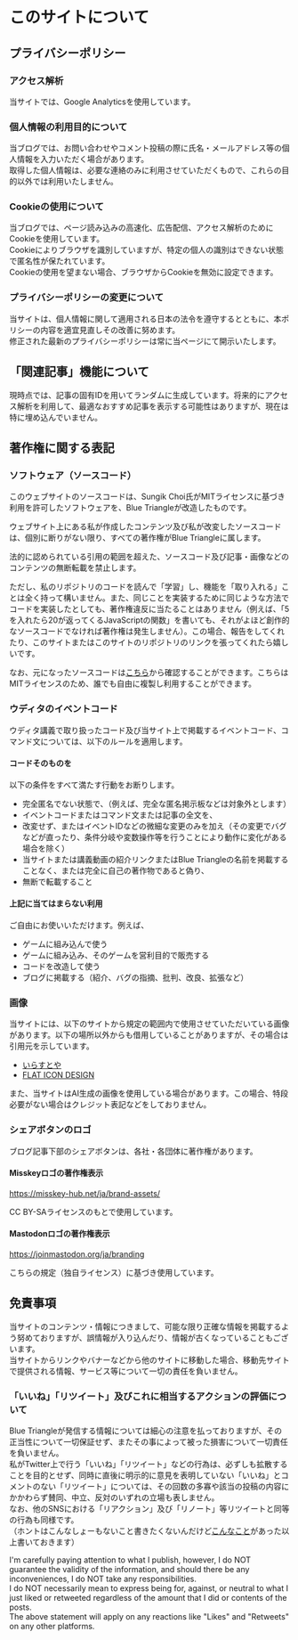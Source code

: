 # このサイトについて

## プライバシーポリシー

### アクセス解析

当サイトでは、Google Analyticsを使用しています。

### 個人情報の利用目的について

当ブログでは、お問い合わせやコメント投稿の際に氏名・メールアドレス等の個人情報を入力いただく場合があります。  
取得した個人情報は、必要な連絡のみに利用させていただくもので、これらの目的以外では利用いたしません。

### Cookieの使用について

当ブログでは、ページ読み込みの高速化、広告配信、アクセス解析のためにCookieを使用しています。  
Cookieによりブラウザを識別していますが、特定の個人の識別はできない状態で匿名性が保たれています。  
Cookieの使用を望まない場合、ブラウザからCookieを無効に設定できます。

### プライバシーポリシーの変更について

当サイトは、個人情報に関して適用される日本の法令を遵守するとともに、本ポリシーの内容を適宜見直しその改善に努めます。  
修正された最新のプライバシーポリシーは常に当ページにて開示いたします。

## 「関連記事」機能について

現時点では、記事の固有IDを用いてランダムに生成しています。将来的にアクセス解析を利用して、最適なおすすめ記事を表示する可能性はありますが、現在は特に埋め込んでいません。

## 著作権に関する表記

### ソフトウェア（ソースコード）

このウェブサイトのソースコードは、Sungik Choi氏がMITライセンスに基づき利用を許可したソフトウェアを、Blue Triangleが改造したものです。

ウェブサイト上にある私が作成したコンテンツ及び私が改変したソースコードは、個別に断りがない限り、すべての著作権がBlue Triangleに属します。

法的に認められている引用の範囲を超えた、ソースコード及び記事・画像などのコンテンツの無断転載を禁止します。

ただし、私のリポジトリのコードを読んで「学習」し、機能を「取り入れる」ことは全く持って構いません。また、同じことを実装するために同じような方法でコードを実装したとしても、著作権違反に当たることはありません（例えば、「5を入れたら20が返ってくるJavaScriptの関数」を書いても、それがよほど創作的なソースコードでなければ著作権は発生しません）。この場合、報告をしてくれたり、このサイトまたはこのサイトのリポジトリのリンクを張ってくれたら嬉しいです。

なお、元になったソースコードは[こちら](https://github.com/sungik-choi/gatsby-starter-apple#readme)から確認することができます。こちらはMITライセンスのため、誰でも自由に複製し利用することができます。

### ウディタのイベントコード

ウディタ講義で取り扱ったコード及び当サイト上で掲載するイベントコード、コマンド文については、以下のルールを適用します。

#### コードそのものを

以下の条件をすべて満たす行動をお断りします。

- 完全匿名でない状態で、（例えば、完全な匿名掲示板などは対象外とします）
- イベントコードまたはコマンド文または記事の全文を、
- 改変せず、またはイベントIDなどの微細な変更のみを加え（その変更でバグなどが直ったり、条件分岐や変数操作等を行うことにより動作に変化がある場合を除く）
- 当サイトまたは講義動画の紹介リンクまたはBlue Triangleの名前を掲載することなく、または完全に自己の著作物であると偽り、
- 無断で転載すること

#### 上記に当てはまらない利用

ご自由にお使いいただけます。例えば、

- ゲームに組み込んで使う
- ゲームに組み込み、そのゲームを営利目的で販売する
- コードを改造して使う
- ブログに掲載する（紹介、バグの指摘、批判、改良、拡張など）

### 画像

当サイトには、以下のサイトから規定の範囲内で使用させていただいている画像があります。以下の場所以外からも借用していることがありますが、その場合は引用元を示しています。

- [いらすとや](https://www.irasutoya.com)
- [FLAT ICON DESIGN](http://flat-icon-design.com)

また、当サイトはAI生成の画像を使用している場合があります。この場合、特段必要がない場合はクレジット表記などをしておりません。

### シェアボタンのロゴ

ブログ記事下部のシェアボタンは、各社・各団体に著作権があります。

#### Misskeyロゴの著作権表示

https://misskey-hub.net/ja/brand-assets/

CC BY-SAライセンスのもとで使用しています。

#### Mastodonロゴの著作権表示

https://joinmastodon.org/ja/branding

こちらの規定（独自ライセンス）に基づき使用しています。

## 免責事項

当サイトのコンテンツ・情報につきまして、可能な限り正確な情報を掲載するよう努めておりますが、誤情報が入り込んだり、情報が古くなっていることもございます。  
当サイトからリンクやバナーなどから他のサイトに移動した場合、移動先サイトで提供される情報、サービス等について一切の責任を負いません。

### 「いいね」「リツイート」及びこれに相当するアクションの評価について

Blue Triangleが発信する情報については細心の注意を払っておりますが、その正当性について一切保証せず、またその事によって被った損害について一切責任を負いません。  
私がTwitter上で行う「いいね」「リツイート」などの行為は、必ずしも拡散することを目的とせず、同時に直後に明示的に意見を表明していない「いいね」とコメントのない「リツイート」については、その回数の多寡や該当の投稿の内容にかかわらず賛同、中立、反対のいずれの立場も表しません。  
なお、他のSNSにおける「リアクション」及び「リノート」等リツイートと同等の行為も同様です。  
（ホントはこんなしょーもないこと書きたくないんだけど[こんなこと](https://www.bengo4.com/c_23/n_13857/)があった以上書いておきます）
 
I'm carefully paying attention to what I publish, however, I do NOT guarantee the validity of the information, and should there be any inconveniences, I do NOT take any responsibilities.  
I do NOT necessarily mean to express being for, against, or neutral to what I just liked or retweeted regardless of the amount that I did or contents of the posts.  
The above statement will apply on any reactions like "Likes" and "Retweets" on any other platforms.